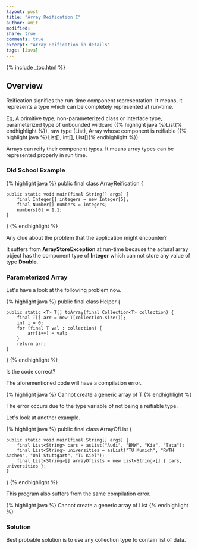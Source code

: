 ```yaml
---
layout: post
title: "Array Reification I"
author: amit
modified:
share: true
comments: true
excerpt: "Array Reification in details"
tags: [Java]
---
```


{% include _toc.html %}

## Overview

Reification signifies the run-time component representation. It means, it represents a type which can be completely represented at run-time.

Eg, A primitive type, non-parameterized class or interface type, parameterized type of unbounded wildcard ({% highlight java %}List<?>{% endhighlight %}), raw type (List), Array whose component is reifiable ({% highlight java %}List<?>[], int[], List[]{% endhighlight %}).

Arrays can reify their component types. It means array types can be represented properly in run time.

### Old School Example

{% highlight java %}
public final class ArrayReification {

	public static void main(final String[] args) {
		final Integer[] integers = new Integer[5];
		final Number[] numbers = integers;
		numbers[0] = 1.1;
	}

}
{% endhighlight %}

Any clue about the problem that the application might encounter? <br />

It suffers from **ArrayStoreException** at run-time because the actural array object has the component type of **Integer** which can not store any value of type **Double**.

### Parameterized Array

Let's have a look at the following problem now.

{% highlight java %}
public final class Helper {

	public static <T> T[] toArray(final Collection<T> collection) {
		final T[] arr = new T[collection.size()];
		int i = 0;
		for (final T val : collection) {
			arr[i++] = val;
		}
		return arr;
	}

}
{% endhighlight %}

Is the code correct? <br />

The aforementioned code will have a compilation error.

{% highlight java %}
Cannot create a generic array of T
{% endhighlight %}

The error occurs due to the type variable of not being a reifiable type. <br />

Let's look at another example.

{% highlight java %}
public final class ArrayOfList {

	public static void main(final String[] args) {
		final List<String> cars = asList("Audi", "BMW", "Kia", "Tata");
		final List<String> universities = asList("TU Munich", "RWTH Aachen", "Uni Stuttgart", "TU Kiel");
		final List<String>[] arrayOfLists = new List<String>[] { cars, universities };
	}
}
{% endhighlight %}

This program also suffers from the same compilation error.

{% highlight java %}
Cannot create a generic array of List<String>
{% endhighlight %}

### Solution

Best probable solution is to use any collection type to contain list of data.
